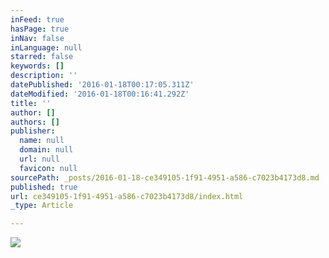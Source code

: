 ```yaml
---
inFeed: true
hasPage: true
inNav: false
inLanguage: null
starred: false
keywords: []
description: ''
datePublished: '2016-01-18T00:17:05.311Z'
dateModified: '2016-01-18T00:16:41.292Z'
title: ''
author: []
authors: []
publisher:
  name: null
  domain: null
  url: null
  favicon: null
sourcePath: _posts/2016-01-18-ce349105-1f91-4951-a586-c7023b4173d8.md
published: true
url: ce349105-1f91-4951-a586-c7023b4173d8/index.html
_type: Article

---
```

![](https://the-grid-user-content.s3-us-west-2.amazonaws.com/1824a596-895d-427d-a4db-d894957a95e7.jpg)